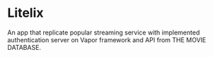 # Litelix
An app that replicate popular streaming service with implemented authentication server on Vapor framework and API from THE MOVIE DATABASE.
